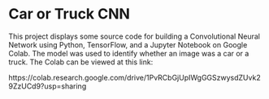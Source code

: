 # Car or Truck CNN
This project displays some source code for building a Convolutional Neural Network using Python, TensorFlow, and a Jupyter Notebook on Google Colab. The model was used to identify whether an image was a car or a truck. The Colab can be viewed at this link:
<link>https://colab.research.google.com/drive/1PvRCbGjUpIWgGGSzwysdZUvk29ZzUCd9?usp=sharing</link>
